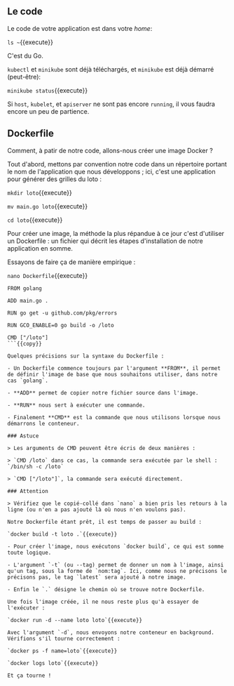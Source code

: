 ## Le code

Le code de votre application est dans votre *home*:

`ls ~`{{execute}}

C'est du Go.

`kubectl` et `minikube` sont déjà téléchargés, et `minikube` est déjà démarré (peut-être):

`minikube status`{{execute}}

Si `host`, `kubelet`, et `apiserver` ne sont pas encore `running`, il vous faudra encore un peu de partience.

## Dockerfile

Comment, à patir de notre code, allons-nous créer une image Docker ?

Tout d'abord, mettons par convention notre code dans un répertoire portant le nom de l'application que nous développons ; ici, c'est une application pour générer des grilles du loto :

`mkdir loto`{{execute}}

`mv main.go loto`{{execute}}

`cd loto`{{execute}}

Pour créer une image, la méthode la plus répandue à ce jour c'est d'utiliser un Dockerfile : un fichier qui décrit les étapes d'installation de notre application en somme.

Essayons de faire ça de manière empirique :

`nano Dockerfile`{{execute}}

```
FROM golang

ADD main.go .

RUN go get -u github.com/pkg/errors

RUN GCO_ENABLE=0 go build -o /loto

CMD ["/loto"]
```{{copy}}

Quelques précisions sur la syntaxe du Dockerfile :

- Un Dockerfile commence toujours par l'argument **FROM**, il permet de définir l'image de base que nous souhaitons utiliser, dans notre cas `golang`.

- **ADD** permet de copier notre fichier source dans l'image.

- **RUN** nous sert à exécuter une commande.

- Finalement **CMD** est la commande que nous utilisons lorsque nous démarrons le conteneur.

### Astuce

> Les arguments de CMD peuvent être écris de deux manières :

> `CMD /loto` dans ce cas, la commande sera exécutée par le shell : `/bin/sh -c /loto`

> `CMD ["/loto"]`, la commande sera exécuté directement.

### Attention

> Vérifiez que le copié-collé dans `nano` a bien pris les retours à la ligne (ou n'en a pas ajouté là où nous n'en voulons pas).

Notre Dockerfile étant prêt, il est temps de passer au build :

`docker build -t loto .`{{execute}}

- Pour créer l'image, nous exécutons `docker build`, ce qui est somme toute logique.

- L'argument `-t` (ou --tag) permet de donner un nom à l'image, ainsi qu'un tag, sous la forme de `nom:tag`. Ici, comme nous ne précisons le précisons pas, le tag `latest` sera ajouté à notre image.

- Enfin le `.` désigne le chemin où se trouve notre Dockerfile.

Une fois l'image créée, il ne nous reste plus qu'à essayer de l'exécuter :

`docker run -d --name loto loto`{{execute}}

Avec l'argument `-d`, nous envoyons notre conteneur en background. Vérifions s'il tourne correctement :

`docker ps -f name=loto`{{execute}}

`docker logs loto`{{execute}}

Et ça tourne !